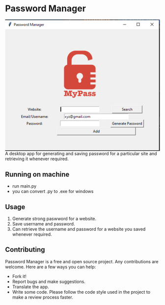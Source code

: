 # Password Manager
<img src="Screenshot_password_manager.png" align="center">
A desktop app for generating and saving password for a particular site and retrieving it whenever required.

## Running on machine
- run main.py
- you can convert .py to .exe for windows

## Usage
1. Generate strong paswword for a website.
2. Save username and password.
3. Can retrieve the username and password for a website you saved whenever required.

## Contributing
Password Manager is a free and open source project. Any contributions are welcome. Here are a few ways you can help:
 * Fork it!
 * Report bugs and make suggestions.
 * Translate the app.
 * Write some code. Please follow the code style used in the project to make a review process faster.
